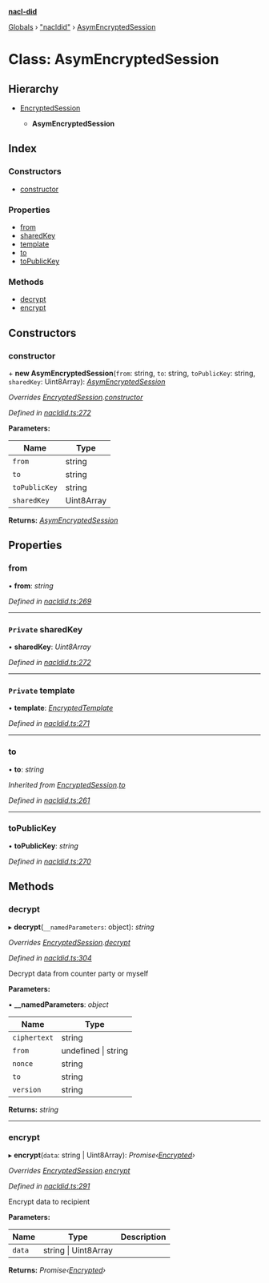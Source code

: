 **[nacl-did](../README.md)**

[Globals](../globals.md) › ["nacldid"](../modules/_nacldid_.md) › [AsymEncryptedSession](_nacldid_.asymencryptedsession.md)

# Class: AsymEncryptedSession

## Hierarchy

* [EncryptedSession](_nacldid_.encryptedsession.md)

  * **AsymEncryptedSession**

## Index

### Constructors

* [constructor](_nacldid_.asymencryptedsession.md#constructor)

### Properties

* [from](_nacldid_.asymencryptedsession.md#from)
* [sharedKey](_nacldid_.asymencryptedsession.md#private-sharedkey)
* [template](_nacldid_.asymencryptedsession.md#private-template)
* [to](_nacldid_.asymencryptedsession.md#to)
* [toPublicKey](_nacldid_.asymencryptedsession.md#topublickey)

### Methods

* [decrypt](_nacldid_.asymencryptedsession.md#decrypt)
* [encrypt](_nacldid_.asymencryptedsession.md#encrypt)

## Constructors

###  constructor

\+ **new AsymEncryptedSession**(`from`: string, `to`: string, `toPublicKey`: string, `sharedKey`: Uint8Array): *[AsymEncryptedSession](_nacldid_.asymencryptedsession.md)*

*Overrides [EncryptedSession](_nacldid_.encryptedsession.md).[constructor](_nacldid_.encryptedsession.md#constructor)*

*Defined in [nacldid.ts:272](https://github.com/uport-project/nacl-did/blob/ce82fa9/src/nacldid.ts#L272)*

**Parameters:**

Name | Type |
------ | ------ |
`from` | string |
`to` | string |
`toPublicKey` | string |
`sharedKey` | Uint8Array |

**Returns:** *[AsymEncryptedSession](_nacldid_.asymencryptedsession.md)*

## Properties

###  from

• **from**: *string*

*Defined in [nacldid.ts:269](https://github.com/uport-project/nacl-did/blob/ce82fa9/src/nacldid.ts#L269)*

___

### `Private` sharedKey

• **sharedKey**: *Uint8Array*

*Defined in [nacldid.ts:272](https://github.com/uport-project/nacl-did/blob/ce82fa9/src/nacldid.ts#L272)*

___

### `Private` template

• **template**: *[EncryptedTemplate](../interfaces/_nacldid_.encryptedtemplate.md)*

*Defined in [nacldid.ts:271](https://github.com/uport-project/nacl-did/blob/ce82fa9/src/nacldid.ts#L271)*

___

###  to

• **to**: *string*

*Inherited from [EncryptedSession](_nacldid_.encryptedsession.md).[to](_nacldid_.encryptedsession.md#to)*

*Defined in [nacldid.ts:261](https://github.com/uport-project/nacl-did/blob/ce82fa9/src/nacldid.ts#L261)*

___

###  toPublicKey

• **toPublicKey**: *string*

*Defined in [nacldid.ts:270](https://github.com/uport-project/nacl-did/blob/ce82fa9/src/nacldid.ts#L270)*

## Methods

###  decrypt

▸ **decrypt**(`__namedParameters`: object): *string*

*Overrides [EncryptedSession](_nacldid_.encryptedsession.md).[decrypt](_nacldid_.encryptedsession.md#abstract-decrypt)*

*Defined in [nacldid.ts:304](https://github.com/uport-project/nacl-did/blob/ce82fa9/src/nacldid.ts#L304)*

Decrypt data from counter party or myself

**Parameters:**

▪ **__namedParameters**: *object*

Name | Type |
------ | ------ |
`ciphertext` | string |
`from` | undefined \| string |
`nonce` | string |
`to` | string |
`version` | string |

**Returns:** *string*

___

###  encrypt

▸ **encrypt**(`data`: string | Uint8Array): *Promise‹[Encrypted](../interfaces/_nacldid_.encrypted.md)›*

*Overrides [EncryptedSession](_nacldid_.encryptedsession.md).[encrypt](_nacldid_.encryptedsession.md#abstract-encrypt)*

*Defined in [nacldid.ts:291](https://github.com/uport-project/nacl-did/blob/ce82fa9/src/nacldid.ts#L291)*

Encrypt data to recipient

**Parameters:**

Name | Type | Description |
------ | ------ | ------ |
`data` | string \| Uint8Array |   |

**Returns:** *Promise‹[Encrypted](../interfaces/_nacldid_.encrypted.md)›*